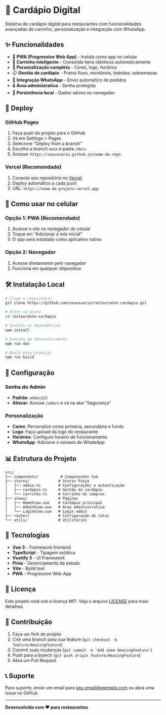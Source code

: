 # 🍔 Cardápio Digital

Sistema de cardápio digital para restaurantes com funcionalidades avançadas de carrinho, personalização e integração com WhatsApp.

## ✨ Funcionalidades

- 📱 **PWA (Progressive Web App)** - Instala como app no celular
- 🛒 **Carrinho inteligente** - Consolida itens idênticos automaticamente
- 🎨 **Personalização completa** - Cores, logo, horários
- 📋 **Gestão de cardápio** - Pratos fixos, montáveis, bebidas, sobremesas
- 💬 **Integração WhatsApp** - Envio automático de pedidos
- 🔒 **Área administrativa** - Senha protegida
- 💾 **Persistência local** - Dados salvos no navegador

## 🚀 Deploy

### GitHub Pages
1. Faça push do projeto para o GitHub
2. Vá em Settings > Pages
3. Selecione "Deploy from a branch"
4. Escolha a branch `main` e pasta `/docs`
5. Acesse: `https://seuusuario.github.io/nome-do-repo`

### Vercel (Recomendado)
1. Conecte seu repositório no [Vercel](https://vercel.com)
2. Deploy automático a cada push
3. URL: `https://nome-do-projeto.vercel.app`

## 📱 Como usar no celular

### Opção 1: PWA (Recomendado)
1. Acesse o site no navegador do celular
2. Toque em "Adicionar à tela inicial"
3. O app será instalado como aplicativo nativo

### Opção 2: Navegador
1. Acesse diretamente pelo navegador
2. Funciona em qualquer dispositivo

## 🛠️ Instalação Local

```bash
# Clone o repositório
git clone https://github.com/seuusuario/restaurante-cardapio.git

# Entre na pasta
cd restaurante-cardapio

# Instale as dependências
npm install

# Execute em desenvolvimento
npm run dev

# Build para produção
npm run build
```

## 🔧 Configuração

### Senha do Admin
- **Padrão**: `admin123`
- **Alterar**: Acesse `/admin` e vá na aba "Segurança"

### Personalização
- **Cores**: Personalize cores primária, secundária e fundo
- **Logo**: Faça upload da logo do restaurante
- **Horários**: Configure horário de funcionamento
- **WhatsApp**: Adicione o número do WhatsApp

## 📊 Estrutura do Projeto

```
src/
├── components/          # Componentes Vue
├── stores/             # Stores Pinia
│   ├── admin.ts        # Configurações e autenticação
│   ├── cardapio.ts     # Gestão do cardápio
│   └── carrinho.ts     # Carrinho de compras
├── views/              # Páginas
│   ├── HomeView.vue    # Cardápio principal
│   ├── AdminView.vue   # Área administrativa
│   └── LoginView.vue   # Login admin
├── router/             # Configuração de rotas
└── utils/              # Utilitários
```

## 🎯 Tecnologias

- **Vue 3** - Framework frontend
- **TypeScript** - Tipagem estática
- **Vuetify 3** - UI Framework
- **Pinia** - Gerenciamento de estado
- **Vite** - Build tool
- **PWA** - Progressive Web App

## 📝 Licença

Este projeto está sob a licença MIT. Veja o arquivo [LICENSE](LICENSE) para mais detalhes.

## 🤝 Contribuição

1. Faça um fork do projeto
2. Crie uma branch para sua feature (`git checkout -b feature/AmazingFeature`)
3. Commit suas mudanças (`git commit -m 'Add some AmazingFeature'`)
4. Push para a branch (`git push origin feature/AmazingFeature`)
5. Abra um Pull Request

## 📞 Suporte

Para suporte, envie um email para seu-email@exemplo.com ou abra uma issue no GitHub.

---

**Desenvolvido com ❤️ para restaurantes**
